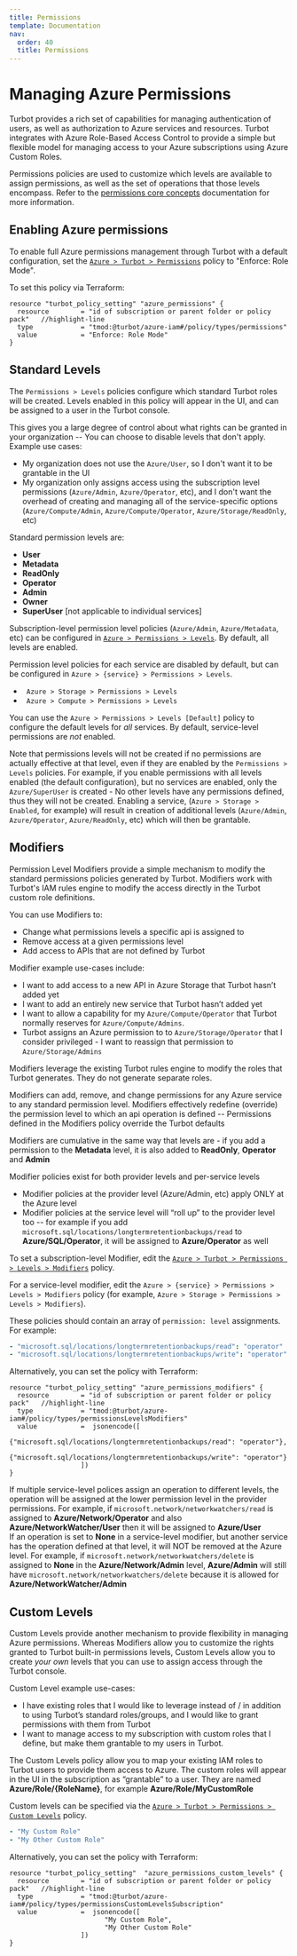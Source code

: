 ```yaml
---
title: Permissions
template: Documentation
nav:
  order: 40
  title: Permissions
---
```


# Managing Azure Permissions

Turbot provides a rich set of capabilities for managing authentication of users,
as well as authorization to Azure services and resources. Turbot integrates with
Azure Role-Based Access Control to provide a simple but flexible model for
managing access to your Azure subscriptions using Azure Custom Roles.

Permissions policies are used to customize which levels are available to assign
permissions, as well as the set of operations that those levels encompass. Refer
to the [permissions core concepts](concepts/iam/permissions) documentation for
more information.

## Enabling Azure permissions

To enable full Azure permissions management through Turbot with a default
configuration, set the
[`Azure > Turbot > Permissions`](https://turbot.com/guardrails/docs/mods/azure/azure-iam/policy#azure--turbot--permissions)
policy to "Enforce: Role Mode".

To set this policy via Terraform:

```hcl
resource "turbot_policy_setting" "azure_permissions" {
  resource        = "id of subscription or parent folder or policy pack"   //highlight-line
  type            = "tmod:@turbot/azure-iam#/policy/types/permissions"
  value           = "Enforce: Role Mode"
}
```

## Standard Levels

The `Permissions > Levels` policies configure which standard Turbot roles will
be created. Levels enabled in this policy will appear in the UI, and can be
assigned to a user in the Turbot console.

This gives you a large degree of control about what rights can be granted in
your organization -- You can choose to disable levels that don't apply. Example
use cases:

- My organization does not use the `Azure/User`, so I don't want it to be
  grantable in the UI
- My organization only assigns access using the subscription level permissions
  (`Azure/Admin`, `Azure/Operator`, etc), and I don't want the overhead of
  creating and managing all of the service-specific options
  (`Azure/Compute/Admin`, `Azure/Compute/Operator`, `Azure/Storage/ReadOnly`,
  etc)

Standard permission levels are:

- **User**
- **Metadata**
- **ReadOnly**
- **Operator**
- **Admin**
- **Owner**
- **SuperUser** [not applicable to individual services]

Subscription-level permission level policies (`Azure/Admin`, `Azure/Metadata`,
etc) can be configured in
[`Azure > Permissions > Levels`](https://turbot.com/guardrails/docs/mods/azure/azure-iam/policy#azure--turbot--permissions--levels).
By default, all levels are enabled.

Permission level policies for each service are disabled by default, but can be
configured in `Azure > {service} > Permissions > Levels`.

<div className="example">
  <ul>
    <li><code> Azure > Storage > Permissions > Levels </code></li>
    <li><code> Azure > Compute > Permissions > Levels </code></li>
  </ul>
</div>

You can use the `Azure > Permissions > Levels [Default]` policy to configure the
default levels for _all_ services. By default, service-level permissions are
_not_ enabled.

<div className="alert alert-warning">
Note that permissions levels will not be created if no permissions are actually effective at that level, even if they are enabled by the <code>Permissions > Levels</code> policies.  For example, if you enable permissions with all levels enabled (the default configuration), but no services are enabled, only the <code>Azure/SuperUser</code> is created - No other levels have any permissions defined, thus they will not be created.  Enabling a service, (<code>Azure > Storage > Enabled</code>, for example) will result in creation of additional levels (<code>Azure/Admin</code>, <code>Azure/Operator</code>, <code>Azure/ReadOnly</code>, etc) which will then be grantable.

</div>

## Modifiers

Permission Level Modifiers provide a simple mechanism to modify the standard
permissions policies generated by Turbot. Modifiers work with Turbot's IAM rules
engine to modify the access directly in the Turbot custom role definitions.

You can use Modifiers to:

- Change what permissions levels a specific api is assigned to
- Remove access at a given permissions level
- Add access to APIs that are not defined by Turbot

Modifier example use-cases include:

- I want to add access to a new API in Azure Storage that Turbot hasn’t added
  yet
- I want to add an entirely new service that Turbot hasn’t added yet
- I want to allow a capability for my `Azure/Compute/Operator` that Turbot
  normally reserves for `Azure/Compute/Admins`.
- Turbot assigns an Azure permission to to `Azure/Storage/Operator` that I
  consider privileged - I want to reassign that permission to
  `Azure/Storage/Admins`

Modifiers leverage the existing Turbot rules engine to modify the roles that
Turbot generates. They do not generate separate roles.

Modifiers can add, remove, and change permissions for any Azure service to any
standard permission level. Modifiers effectively redefine (override) the
permission level to which an api operation is defined -- Permissions defined in
the Modifiers policy override the Turbot defaults

Modifiers are cumulative in the same way that levels are - if you add a
permission to the **Metadata** level, it is also added to **ReadOnly**,
**Operator** and **Admin**

Modifier policies exist for both provider levels and per-service levels

- Modifier policies at the provider level (Azure/Admin, etc) apply ONLY at the
  Azure level
- Modifier policies at the service level will “roll up” to the provider level
  too -- for example if you add
  `microsoft.sql/locations/longtermretentionbackups/read` to
  **Azure/SQL/Operator**, it will be assigned to **Azure/Operator** as well

To set a subscription-level Modifier, edit the
[`Azure > Turbot > Permissions > Levels > Modifiers`](https://turbot.com/guardrails/docs/mods/azure/azure-iam/policy#azure--turbot--permissions--levels--modifiers)
policy.

For a service-level modifier, edit the
`Azure > {service} > Permissions > Levels > Modifiers` policy (for example,
`Azure > Storage > Permissions > Levels > Modifiers`).

These policies should contain an array of `permission: level` assignments. For
example:

```yaml
- "microsoft.sql/locations/longtermretentionbackups/read": "operator"
- "microsoft.sql/locations/longtermretentionbackups/write": "operator"
```

Alternatively, you can set the policy with Terraform:

```hcl
resource "turbot_policy_setting" "azure_permissions_modifiers" {
  resource        = "id of subscription or parent folder or policy pack"   //highlight-line
  type            = "tmod:@turbot/azure-iam#/policy/types/permissionsLevelsModifiers"
  value           =  jsonencode([
                        {"microsoft.sql/locations/longtermretentionbackups/read": "operator"},
                        {"microsoft.sql/locations/longtermretentionbackups/write": "operator"}
                  ])
}
```

<div className="alert alert-warning">
If multiple service-level polices assign an operation to different levels, the operation will be assigned at the lower permission level in the provider permissions.  For example, if <code>microsoft.network/networkwatchers/read</code>  is assigned to <b>Azure/Network/Operator</b> and also <b>Azure/NetworkWatcher/User</b> then it will be assigned to <b>Azure/User</b>
</div>

<div className="alert alert-warning">
If an operation is set to <b>None</b> in a service-level modifier, but another service has the operation defined at that level, it will NOT be removed at the Azure level.  For example, if <code>microsoft.network/networkwatchers/delete</code> is assigned to <b>None</b> in the <b>Azure/Network/Admin</b> level, <b>Azure/Admin</b> will still have <code>microsoft.network/networkwatchers/delete</code> because it is allowed for <b>Azure/NetworkWatcher/Admin</b>
</div>

## Custom Levels

Custom Levels provide another mechanism to provide flexibility in managing Azure
permissions. Whereas Modifiers allow you to customize the rights granted to
Turbot built-in permissions levels, Custom Levels allow you to create _your own_
levels that you can use to assign access through the Turbot console.

Custom Level example use-cases:

- I have existing roles that I would like to leverage instead of / in addition
  to using Turbot’s standard roles/groups, and I would like to grant permissions
  with them from Turbot
- I want to manage access to my subscription with custom roles that I define,
  but make them grantable to my users in Turbot.

The Custom Levels policy allow you to map your existing IAM roles to Turbot
users to provide them access to Azure. The custom roles will appear in the UI in
the subscription as “grantable” to a user. They are named
**Azure/Role/{RoleName}**, for example **Azure/Role/MyCustomRole**

Custom levels can be specified via the
[`Azure > Turbot > Permissions > Custom Levels`](https://turbot.com/guardrails/docs/mods/azure/azure-iam/policy#azure--turbot--permissions--custom-levels)
policy.

```yaml
- "My Custom Role"
- "My Other Custom Role"
```

Alternatively, you can set the policy with Terraform:

```hcl
resource "turbot_policy_setting"  "azure_permissions_custom_levels" {
  resource        = "id of subscription or parent folder or policy pack"   //highlight-line
  type            = "tmod:@turbot/azure-iam#/policy/types/permissionsCustomLevelsSubscription"
  value           =  jsonencode([
                        "My Custom Role",
                        "My Other Custom Role"
                  ])
}
```
